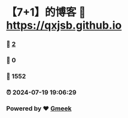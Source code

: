 # 【7+1】的博客 :link: https://qxjsb.github.io 
### :page_facing_up: [2](https://qxjsb.github.io/tag.html) 
### :speech_balloon: 0 
### :hibiscus: 1552 
### :alarm_clock: 2024-07-19 19:06:29 
### Powered by :heart: [Gmeek](https://github.com/Meekdai/Gmeek)
